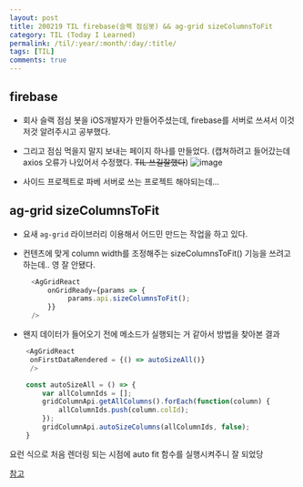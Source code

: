 ```yaml
---
layout: post
title: 200219 TIL firebase(슬랙 점심봇) && ag-grid sizeColumnsToFit
category: TIL (Today I Learned)
permalink: /til/:year/:month/:day/:title/
tags: [TIL]
comments: true
---
```


## firebase  

- 회사 슬랙 점심 봇을 iOS개발자가 만들어주셨는데, firebase를 서버로 쓰셔서 이것저것 알려주시고 공부했다.
- 그리고 점심 먹을지 말지 보내는 페이지 하나를 만들었다. (캡쳐하려고 들어갔는데 axios 오류가 나있어서 수정했다. ~~TIL 쓰길잘했다~~)
![image](https://user-images.githubusercontent.com/40848630/74812841-8a7d5e00-5337-11ea-8884-d2652a264fd5.png)

- 사이드 프로젝트로 파베 서버로 쓰는 프로젝트 해야되는데... 

## ag-grid sizeColumnsToFit

- 요새 `ag-grid` 라이브러리 이용해서 어드민 만드는 작업을 하고 있다. 
- 컨텐츠에 맞게 column width를 조정해주는 sizeColumnsToFit() 기능을 쓰려고 하는데.. 영 잘 안됐다. 
  
  ```javascript
    <AgGridReact
        onGridReady={params => {
             params.api.sizeColumnsToFit(); 
        }}
    />
    ```

- 왠지 데이터가 들어오기 전에 메소드가 실행되는 거 같아서 방법을 찾아본 결과 

```javascript
    <AgGridReact
     onFirstDataRendered = {() => autoSizeAll()}
     />

    const autoSizeAll = () => {
        var allColumnIds = [];
        gridColumnApi.getAllColumns().forEach(function(column) {
            allColumnIds.push(column.colId);
        });
        gridColumnApi.autoSizeColumns(allColumnIds, false);
    }
```

요런 식으로 처음 렌더링 되는 시점에 auto fit 함수를 실행시켜주니 잘 되었당

[참고](https://www.ag-grid.com/javascript-grid-resizing/)